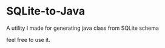 # SQLite-to-Java
A utility I made for generating java class from SQLite schema


feel free to use it.
